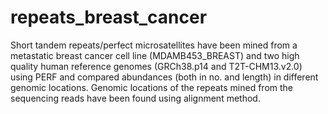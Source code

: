 # repeats_breast_cancer
Short tandem repeats/perfect microsatellites have been mined from a metastatic breast cancer cell line (MDAMB453_BREAST) and two high quality human reference genomes (GRCh38.p14 and T2T-CHM13.v2.0) using PERF and compared abundances (both in no. and length) in different genomic locations. Genomic locations of the repeats mined from the sequencing reads have been found using alignment method.  

